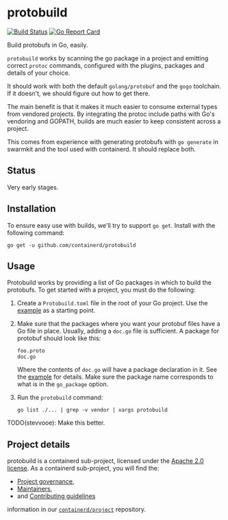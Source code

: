 # protobuild

[![Build Status](https://github.com/containerd/protobuild/workflows/CI/badge.svg)](https://github.com/containerd/protobuild/actions?query=workflow%3ACI)
[![Go Report Card](https://goreportcard.com/badge/github.com/containerd/protobuild)](https://goreportcard.com/report/github.com/containerd/protobuild)

Build protobufs in Go, easily.

`protobuild` works by scanning the go package in a project and emitting correct
`protoc` commands, configured with the plugins, packages and details of your
choice.

It should work with both the default `golang/protobuf` and the `gogo`
toolchain. If it doesn't, we should figure out how to get there.

The main benefit is that it makes it much easier to consume external types from
vendored projects. By integrating the protoc include paths with Go's vendoring
and GOPATH, builds are much easier to keep consistent across a project.

This comes from experience with generating protobufs with `go generate` in
swarmkit and the tool used with containerd. It should replace both.

## Status

Very early stages.

## Installation

To ensure easy use with builds, we'll try to support `go get`. Install with the
following command:

```
go get -u github.com/containerd/protobuild
```

## Usage

Protobuild works by providing a list of Go packages in which to build the
protobufs. To get started with a project, you must do the following:

1. Create a `Protobuild.toml` file in the root of your Go project. Use the
   [example](Protobuild.toml) as a starting point.

2. Make sure that the packages where you want your protobuf files have a Go
   file in place. Usually, adding a `doc.go` file is sufficient. A package for
   protobuf should look like this:

   ```
   foo.proto
   doc.go
   ```

   Where the contents of `doc.go` will have a package declaration in it. See
   the [example](examples/foo/doc.go) for details. Make sure the package name
   corresponds to what is in the `go_package` option.

3. Run the `protobuild` command:
    ```
    go list ./... | grep -v vendor | xargs protobuild
    ```

TODO(stevvooe): Make this better.

## Project details

protobuild is a containerd sub-project, licensed under the [Apache 2.0 license](./LICENSE).
As a containerd sub-project, you will find the:
 * [Project governance](https://github.com/containerd/project/blob/master/GOVERNANCE.md),
 * [Maintainers](https://github.com/containerd/project/blob/master/MAINTAINERS),
 * and [Contributing guidelines](https://github.com/containerd/project/blob/master/CONTRIBUTING.md)

information in our [`containerd/project`](https://github.com/containerd/project) repository.

